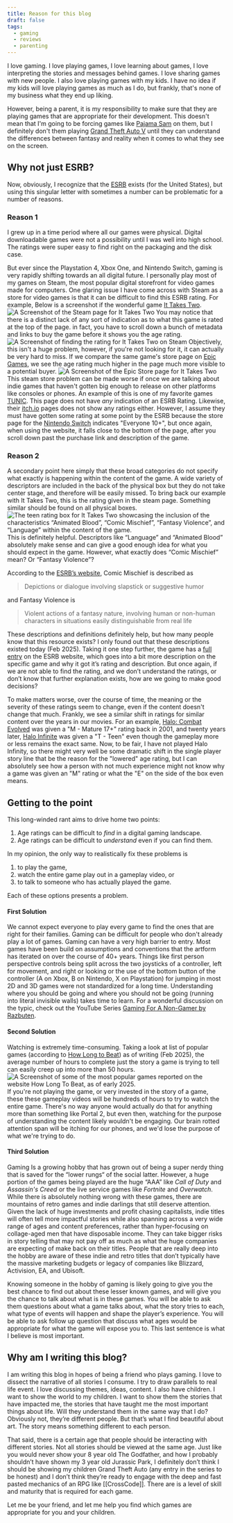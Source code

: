 ```yaml
---
title: Reason for this blog
draft: false
tags:
  - gaming
  - reviews
  - parenting
---
```

I love gaming. I love playing games, I love learning about games, I love interpreting the stories and messages behind games. I love sharing games with new people. I also love playing games with my kids. I have no idea if my kids will love playing games as much as I do, but frankly, that's none of my business what they end up liking. 

However, being a parent, it is my responsibility to make sure that they are playing games that are appropriate for their development. This doesn't mean that I'm going to be forcing games like [Pajama Sam](https://en.wikipedia.org/wiki/Pajama_Sam) on them, but I definitely don't them playing [Grand Theft Auto V](https://en.wikipedia.org/wiki/Grand_Theft_Auto_V) until they can understand the differences between fantasy and reality when it comes to what they see on the screen. 
## Why not just ESRB? 
Now, obviously, I recognize that the [ESRB](https://en.wikipedia.org/wiki/Entertainment_Software_Rating_Board) exists (for the United States), but using this singular letter with sometimes a number can be problematic for a number of reasons. 
### Reason 1
I grew up in a time period where all our games were physical. Digital downloadable games were not a possibility until I was well into high school. The ratings were super easy to find right on the packaging and the disk case. 

But ever since the Playstation 4, Xbox One, and Nintendo Switch, gaming is very rapidly shifting towards an all digital future. I personally play most of my games on Steam, the most popular digital storefront for video games made for computers. One glaring issue I have come across with Steam as a store for video games is that it can be difficult to find this ESRB rating. For example, Below is a screenshot if the wonderful game [It Takes Two](https://store.steampowered.com/app/1426210/It_Takes_Two/). 
![A Screenshot of the Steam page for It Takes Two](images/it-takes-two-steam.png "It Takes Two Steam Page")
You may notice that there is a distinct lack of any sort of indication as to what this game is rated at the top of the page. in fact, you have to scroll down a bunch of metadata and links to buy the game before it shows you the age rating. 
![A Screenshot of finding the rating for It Takes Two on Steam](images/it-takes-two-steam-scroll.png "It Takes Two Rating") 
Objectively, this isn't a huge problem, however, if you're not looking for it, it can actually be very hard to miss. If we compare the same game's store page on [Epic Games](https://store.epicgames.com/en-US/p/it-takes-two), we see the age rating much higher in the page much more visible to a potential buyer. 
![A Screenshot of the Epic Store page for It Takes Two](images/it-takes-two-epic.png "It Takes Two Epic Page")
This steam store problem can be made worse if once we are talking about indie games that haven't gotten big enough to release on other platforms like consoles or phones. An example of this is one of my favorite games [TUNIC](https://store.steampowered.com/app/553420/TUNIC/). This page does not have *any* indication of an ESRB Rating. Likewise, their [itch.io](https://finji.itch.io/tunic) pages does not show any ratings either. However, I assume they must have gotten some rating at some point by the ESRB because the store page for the [Nintendo Switch](https://www.nintendo.com/us/store/products/tunic-switch/) indicates "Everyone 10+", but once again, when using the website, it falls close to the bottom of the page, after you scroll down past the purchase link and description of the game. 
### Reason 2 
A secondary point here simply that these broad categories do not specify what exactly is happening within the content of the game. A wide variety of descriptors are included in the back of the physical box but they do not take center stage, and therefore will be easily missed. To bring back our example with It Takes Two, this is the rating given in the steam page. Something similar should be found on all physical boxes. 
![The teen rating box for It Takes Two showcasing the inclusion of the characteristics “Animated Blood”, “Comic Mischief”, “Fantasy Violence”, and “Language” within the content of the game.](images/it-takes-two-rating.png "it takes two rating")
This is definitely helpful. Descriptors like “Language” and “Animated Blood” absolutely make sense and can give a good enough idea for what you should expect in the game. However, what exactly does “Comic Mischief” mean? Or “Fantasy Violence”?

According to the [ESRB’s website](https://www.esrb.org/ratings-guide/), Comic Mischief is described as 
> Depictions or dialogue involving slapstick or suggestive humor

and Fantasy Violence is 
> Violent actions of a fantasy nature, involving human or non-human characters in situations easily distinguishable from real life

These descriptions and definitions definitely help, but how many people know that this resource exists? I only found out that these descriptions existed today (Feb 2025). Taking it one step further, the game has a [full entry](https://www.esrb.org/ratings/37537/it-takes-two/) on the ESRB website, which goes into a bit more description on the specific game and why it got it’s rating and description. But once again, if we are not able to find the rating, and we don’t understand the ratings, or don’t know that further explanation exists, how are we going to make good decisions?

To make matters worse, over the course of time, the meaning or the severity of these ratings  seem to change, even if the content doesn't change that much. Frankly, we see a similar shift in ratings for similar content over the years in our movies. For an example, [Halo: Combat Evolved](https://en.wikipedia.org/wiki/Halo:_Combat_Evolved) was given a "M - Mature 17+" rating back in 2001, and twenty years later, [Halo Infinite](https://en.wikipedia.org/wiki/Halo_Infinite) was given a "T - Teen" even though the gameplay more or less remains the exact same. Now, to be fair, I have not played Halo Infinity, so there might very well be some dramatic shift in the single player story line that be the reason for the "lowered" age rating, but I can absolutely see how a person with not much experience might not know why a game was given an "M" rating or what the "E" on the side of the box even means. 
## Getting to the point
This long-winded rant aims to drive home two points: 
1. Age ratings can be difficult to *find* in a digital gaming landscape. 
2. Age ratings can be difficult to *understand* even if you can find them. 

In my opinion, the only way to realistically fix these problems is 
1. to play the game, 
2. watch the entire game play out in a gameplay video, or 
3. to talk to someone who has actually played the game. 

Each of these options presents a problem. 
#### First Solution
We cannot expect everyone to play every game to find the ones that are right for their families. Gaming can be difficult for people who don't already play a lot of games. Gaming can have a very high barrier to entry. Most games have been build on assumptions and conventions that the artform has iterated on over the course of 40+ years. Things like first person perspective controls being split across the two joysticks of a controller, left for movement, and right or looking or the use of the bottom button of the controller (A on Xbox, B on Nintendo, X on Playstation) for jumping in most 2D and 3D games were not standardized for a long time. Understanding where you should be going and where you should not be going (running into literal invisible walls) takes time to learn. For a wonderful discussion on the typic, check out the YouTube Series [Gaming For A Non-Gamer by Razbuten](https://youtube.com/playlist?list=PLordXx8iNEyStcX_WzqM0JCpiJYgqhinc&si=h_KEYU3UeGowxk-C). 
#### Second Solution
Watching  is extremely time-consuming. Taking a look at list of popular games (according to [How Long to Beat](https://howlongtobeat.com/)) as of writing (Feb 2025), the average number of hours to complete just the story a game is trying to tell can easily creep up into more than 50 hours. 
![A Screenshot of some of the most popular games reported on the website How Long To Beat, as of early 2025.](images/how-long-to-beat-popular.png "how long to beat populate") 
If you're not playing the game, or very invested in the story of a game, these these gameplay videos will be hundreds of hours to try to watch the entire game. There's no way anyone would actually do that for anything more than something like Portal 2, but even then, watching for the purpose of understanding the content likely wouldn't be engaging. Our brain rotted attention span will be itching for our phones, and we'd lose the purpose of what we're trying to do.
#### Third Solution
Gaming Is a growing hobby that has grown out of being a super nerdy thing that is saved for the “lower rungs“ of the social latter. However, a huge portion of the games being played are the huge “AAA” like *Call of Duty* and *Assassin's Creed* or the live service games like *Fortnite* and *Overwatch*. While there is absolutely nothing wrong with these games, there are mountains of retro games and indie darlings that still deserve attention. Given the lack of huge investments and profit chasing capitalists, indie titles will often tell more impactful stories while also spanning across a very wide range of ages and content preferences, rather than hyper-focusing on collage-aged men that have disposable income. They can take bigger risks in story telling that may not pay off as much as what the huge companies are expecting of make back on their titles. People that are really deep into the hobby are aware of these indie and retro titles that don’t typically have the massive marketing budgets or legacy of companies like Blizzard, Activision, EA, and Ubisoft. 

Knowing someone in the hobby of gaming is likely going to give you the best chance to find out about these lesser known games, and will give you the chance to talk about what is in these games. You will be able to ask them questions about what a game talks about, what the story tries to each, what type of events will happen and shape the player’s experience. You will be able to ask follow up question that discuss what ages would be appropriate for what the game will expose you to. This last sentence is what I believe is most important. 
## Why am I writing this blog?
I am writing this blog in hopes of being a friend who plays gaming. I love to dissect the narrative of all stories I consume. I try to draw parallels to real life event. I love discussing themes, ideas, content. I also have children. I want to show the world to my children. I want to show them the stories that have impacted me, the stories that have taught me the most important things about life. Will they understand them in the same way that I do? Obviously not, they’re different people. But that’s what I find beautiful about art. The story means something different to each person. 

That said, there is a certain age that people should be interacting with different stories. Not all stories should be viewed at the same age. Just like you would never show your 8 year old The Godfather, and how I probably shouldn’t have shown my 3 year old Jurassic Park, I definitely don’t think I should be showing my children Grand Theft Auto (any entry in the series to be honest) and I don’t think they’re ready to engage with the deep and fast pasted mechanics of an RPG like [[CrossCode]]. There are is a level of skill and maturity that is required for each game. 

Let me be your friend, and let me help you find which games are appropriate for you and your children.